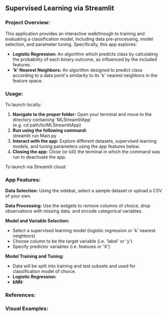 ## Supervised Learning via Streamlit


### Project Overview: 
This application provides an interactive walkthrough to training and evaluating a classification model, including data pre-processing, model selection, and parameter tuning. Specifically, this app explores:
- **Logistic Regression:** An algorithm which predicts class by calculating the probability of each binary outcome, as influenced by the included features.
- **'k' Nearest Neighbors:** An algorithm designed to predict class according to a data point's similarity to its 'k' nearest neighbors in the feature space.


### Usage:
To launch locally:
1. **Navigate to the proper folder:** Open your terminal and move to the directory containing 'MLStreamlitApp'  
   (e.g. cd path/to/MLStreamlitApp)
2. **Run using the following command:**  
   streamlit run Main.py
3. **Interact with the app:** Explore different datasets, supervised learning models, and tuning parameters using the app features below.
4. **Closing the app:** Close (or kill) the terminal in which the command was run to deactivate the app.

To launch via Streamlit cloud:


### App Features:
**Data Selection:** Using the sidebar, select a sample dataset or upload a CSV of your own.

**Data Processing:** Use the widgets to remove columns of choice, drop observations with missing data, and encode categorical variables.

**Model and Variable Selection:**
  - Select a supervised learning model (logistic regression or 'k' nearest neighbors)
  - Choose column to be the target variable (i.e. 'label' or 'y')
  - Specify predictor variables (i.e. features or 'X')
    
**Model Training and Tuning:**
  - Data will be split into training and test subsets and used for classification model of choice.
  - **Logistic Regression:**
  - **kNN:**


### References:


### Visual Examples:
